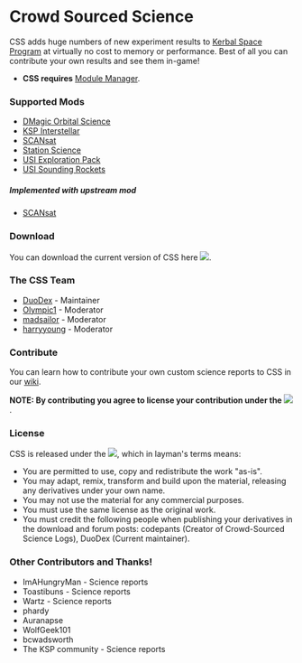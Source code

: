 Crowd Sourced Science
===
CSS adds huge numbers of new experiment results to [Kerbal Space Program](http://kerbalspaceprogram.com/) at virtually no cost to memory or performance. Best of all you can contribute your own results and see them in-game!  

* **CSS requires** [Module Manager](http://forum.kerbalspaceprogram.com/threads/55219).

### Supported Mods
* [DMagic Orbital Science](http://forum.kerbalspaceprogram.com/threads/64972)
* [KSP Interstellar](http://forum.kerbalspaceprogram.com/threads/104943)
* [SCANsat](http://forum.kerbalspaceprogram.com/threads/80369)
* [Station Science](http://forum.kerbalspaceprogram.com/threads/54774)
* [USI Exploration Pack](http://forum.kerbalspaceprogram.com/threads/86695)
* [USI Sounding Rockets](http://forum.kerbalspaceprogram.com/threads/102502)

##### Implemented with upstream mod
* [SCANsat](http://forum.kerbalspaceprogram.com/threads/80369)

### Download   
You can download the current version of CSS here [![][shield:release-latest]][GIT:release].

### The CSS Team
* [DuoDex](http://forum.kerbalspaceprogram.com/members/110055) - Maintainer
* [Olympic1](http://forum.kerbalspaceprogram.com/members/81815) - Moderator
* [madsailor](http://forum.kerbalspaceprogram.com/members/123944) - Moderator
* [harryyoung](http://forum.kerbalspaceprogram.com/members/109719) - Moderator

### Contribute
You can learn how to contribute your own custom science reports to CSS in our [wiki](http://github.com/DuoDex/CrowdSourcedScience/wiki).  

**NOTE: By contributing you agree to license your contribution under the** [![][shield:CC01]][License:1.0].

### License

CSS is released under the [![][shield:CCO4]][License:4.0], which in layman's terms means:  

* You are permitted to use, copy and redistribute the work "as-is".  
* You may adapt, remix, transform and build upon the material, releasing any derivatives under your own name.  
* You may not use the material for any commercial purposes.  
* You must use the same license as the original work.  
* You must credit the following people when publishing your derivatives in the download and forum posts: codepants (Creator of Crowd-Sourced Science Logs), DuoDex (Current maintainer).  

### Other Contributors and Thanks!
* ImAHungryMan - Science reports
* Toastibuns - Science reports
* Wartz - Science reports
* phardy
* Auranapse
* WolfGeek101
* bcwadsworth
* The KSP community - Science reports

[GIT:release]: http://github.com/DuoDex/CrowdSourcedScience/releases/latest
[License:4.0]: http://creativecommons.org/licenses/by-nc-sa/4.0/legalcode
[License:1.0]: https://creativecommons.org/publicdomain/zero/1.0/
[shield:release-latest]: http://img.shields.io/github/release/DuoDex/CrowdSourcedScience.svg
[shield:CCO4]: http://img.shields.io/badge/License-CC%20BY--NC--SA%204.0-blue.svg
[shield:CC01]: http://img.shields.io/badge/License-CC0%201.0-blue.svg

